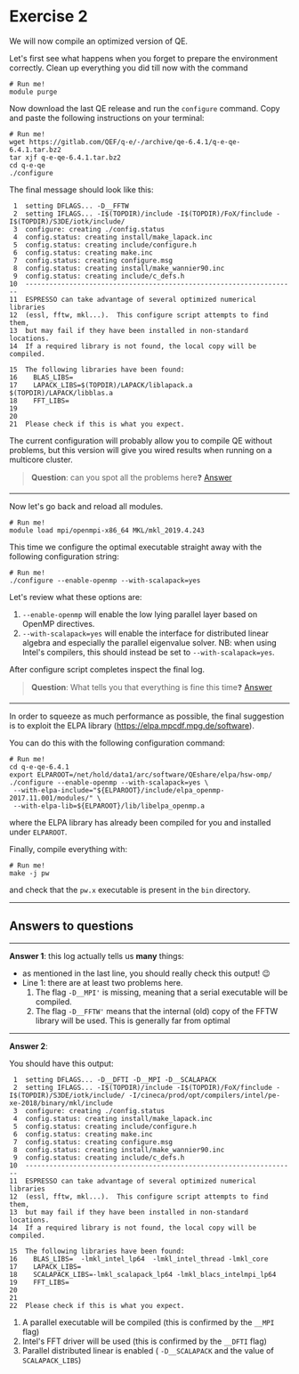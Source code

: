 # Exercise 2

We will now compile an optimized version of QE.

Let's first see what happens when you forget to prepare the environment correctly.
Clean up everything you did till now with the command

    # Run me!
    module purge

Now download the last QE release and run the `configure` command. 
Copy and paste the following instructions on your terminal:

    # Run me!
    wget https://gitlab.com/QEF/q-e/-/archive/qe-6.4.1/q-e-qe-6.4.1.tar.bz2
    tar xjf q-e-qe-6.4.1.tar.bz2
    cd q-e-qe
    ./configure




The final message should look like this:

     1	setting DFLAGS... -D__FFTW
     2	setting IFLAGS... -I$(TOPDIR)/include -I$(TOPDIR)/FoX/finclude -I$(TOPDIR)/S3DE/iotk/include/
     3	configure: creating ./config.status
     4	config.status: creating install/make_lapack.inc
     5	config.status: creating include/configure.h
     6	config.status: creating make.inc
     7	config.status: creating configure.msg
     8	config.status: creating install/make_wannier90.inc
     9	config.status: creating include/c_defs.h
    10	--------------------------------------------------------------------
    11	ESPRESSO can take advantage of several optimized numerical libraries
    12	(essl, fftw, mkl...).  This configure script attempts to find them,
    13	but may fail if they have been installed in non-standard locations.
    14	If a required library is not found, the local copy will be compiled.
       
    15	The following libraries have been found:
    16	  BLAS_LIBS=
    17	  LAPACK_LIBS=$(TOPDIR)/LAPACK/liblapack.a $(TOPDIR)/LAPACK/libblas.a
    18	  FFT_LIBS=
    19	  
    20	  
    21	Please check if this is what you expect.


The current configuration will probably allow you to compile QE without problems, 
but this version will give you wired results when running on a multicore cluster.

> **Question**: can you spot all the problems here❓ [Answer](#A1)

---

Now let's go back and reload all modules.

    # Run me!
    module load mpi/openmpi-x86_64 MKL/mkl_2019.4.243

This time we configure the optimal executable straight away with the following configuration string:

    # Run me!
    ./configure --enable-openmp --with-scalapack=yes

Let's review what these options are:

1. `--enable-openmp` will enable the low lying parallel layer based on OpenMP directives.
2. `--with-scalapack=yes` will enable the interface for distributed linear algebra and especially the parallel eigenvalue solver. NB: when using Intel's compilers, this should instead be set to `--with-scalapack=yes`.

After configure script completes inspect the final log.

> **Question**: What tells you that everything is fine this time❓ [Answer](#A2)

---

In order to squeeze as much performance as possible, the final 
suggestion is to exploit the ELPA library (https://elpa.mpcdf.mpg.de/software).

You can do this with the following configuration command:


    # Run me!
    cd q-e-qe-6.4.1
    export ELPAROOT=/net/hold/data1/arc/software/QEshare/elpa/hsw-omp/
    ./configure --enable-openmp --with-scalapack=yes \
     --with-elpa-include="${ELPAROOT}/include/elpa_openmp-2017.11.001/modules/" \
     --with-elpa-lib=${ELPAROOT}/lib/libelpa_openmp.a

where the ELPA library has already been compiled for you and installed
under `ELPAROOT`.

Finally, compile everything with:

    # Run me!
    make -j pw

and check that the `pw.x` executable is present in the `bin` directory.


---

## Answers to questions

---

<a name="A1"></a> **Answer 1**: this log actually tells us **many** things:

*  as mentioned in the last line, you should really check this output! 😉
* Line 1: there are at least two problems here.
    1. The flag `-D__MPI'` is missing, meaning that a serial executable will be compiled.
    2. The flag `-D__FFTW'` means that the internal (old) copy of the  FFTW library will be used. This is generally far from optimal

---

<a name="A2"></a> **Answer 2**:

You should have this output:

     1	setting DFLAGS... -D__DFTI -D__MPI -D__SCALAPACK
     2	setting IFLAGS... -I$(TOPDIR)/include -I$(TOPDIR)/FoX/finclude -I$(TOPDIR)/S3DE/iotk/include/ -I/cineca/prod/opt/compilers/intel/pe-xe-2018/binary/mkl/include
     3	configure: creating ./config.status
     4	config.status: creating install/make_lapack.inc
     5	config.status: creating include/configure.h
     6	config.status: creating make.inc
     7	config.status: creating configure.msg
     8	config.status: creating install/make_wannier90.inc
     9	config.status: creating include/c_defs.h
    10	--------------------------------------------------------------------
    11	ESPRESSO can take advantage of several optimized numerical libraries
    12	(essl, fftw, mkl...).  This configure script attempts to find them,
    13	but may fail if they have been installed in non-standard locations.
    14	If a required library is not found, the local copy will be compiled.
       
    15	The following libraries have been found:
    16	  BLAS_LIBS=  -lmkl_intel_lp64  -lmkl_intel_thread -lmkl_core
    17	  LAPACK_LIBS=
    18	  SCALAPACK_LIBS=-lmkl_scalapack_lp64 -lmkl_blacs_intelmpi_lp64
    19	  FFT_LIBS=
    20	  
    21	  
    22	Please check if this is what you expect.

1. A parallel executable will be compiled (this is confirmed by the `__MPI` flag)
2. Intel's FFT driver will be used (this is confirmed by the `__DFTI` flag)
3. Parallel distributed linear is enabled ( `-D__SCALAPACK` and the value of `SCALAPACK_LIBS`)




